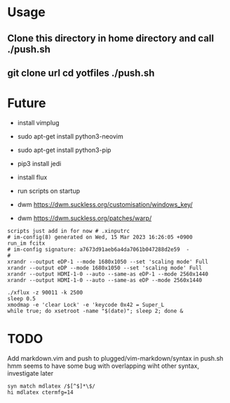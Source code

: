 # Usage
Clone this directory in home directory and call ./push.sh
---
git clone url
cd yotfiles
./push.sh
---

# Future
* install vimplug
* sudo apt-get install python3-neovim
* sudo apt-get install python3-pip
* pip3 install jedi
* install flux
* run scripts on startup

* dwm https://dwm.suckless.org/customisation/windows_key/
* dwm https://dwm.suckless.org/patches/warp/

```
scripts just add in for now # .xinputrc
# im-config(8) generated on Wed, 15 Mar 2023 16:26:05 +0900
run_im fcitx
# im-config signature: a7673d91aeb6a4da7061b047288d2e59  -
#
xrandr --output eDP-1 --mode 1680x1050 --set 'scaling mode' Full
xrandr --output eDP --mode 1680x1050 --set 'scaling mode' Full
xrandr --output HDMI-1-0 --auto --same-as eDP-1 --mode 2560x1440
xrandr --output HDMI-1-0 --auto --same-as eDP --mode 2560x1440

./xflux -z 90011 -k 2500
sleep 0.5
xmodmap -e 'clear Lock' -e 'keycode 0x42 = Super_L
while true; do xsetroot -name "$(date)"; sleep 2; done &
```

# TODO
Add markdown.vim and push to plugged/vim-markdown/syntax in push.sh
hmm seems to have some bug with overlapping wiht other syntax, investigate later
```
syn match mdlatex /$[^$]*\$/
hi mdlatex ctermfg=14  
```

